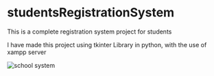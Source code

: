 # studentsRegistrationSystem
This is a complete registration system project for students


I have made this project using tkinter Library in python, with the use of xampp server 


![school system](https://user-images.githubusercontent.com/57537704/187354682-1a3a2c58-efaf-41fd-a965-b4b578d058c9.PNG)
